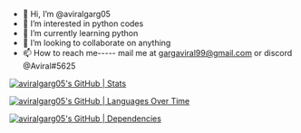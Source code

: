 - 👋 Hi, I’m @aviralgarg05
- 👀 I’m interested in python codes
- 🌱 I’m currently learning python
- 💞️ I’m looking to collaborate on anything
- 📫 How to reach me----- mail me at gargaviral99@gmail.com  or discord @Aviral#5625

 [![aviralgarg05's GitHub | Stats](https://stats.quine.sh/aviralgarg05/github?theme=dark)](https://quine.sh?utm_source=widgets&utm_campaign=aviralgarg05)


 [![aviralgarg05's GitHub | Languages Over Time](https://stats.quine.sh/aviralgarg05/languages-over-time?theme=dark)](https://quine.sh?utm_source=widgets&utm_campaign=aviralgarg05)

 [![aviralgarg05's GitHub | Dependencies](https://stats.quine.sh/aviralgarg05/dependencies?theme=dark)](https://quine.sh?utm_source=widgets&utm_campaign=aviralgarg05)
<!---
aviralgarg05/aviralgarg05 is a ✨ special ✨ repository because its `README.md` (this file) appears on your GitHub profile.
You can click the Preview link to take a look at your changes.
--->
